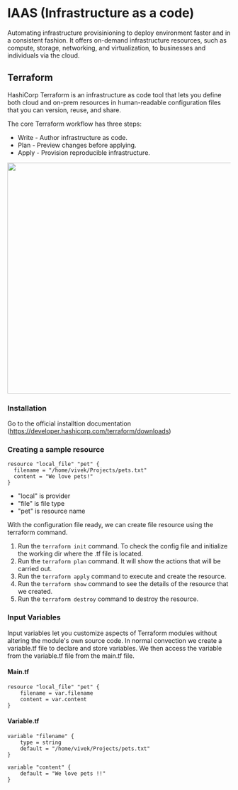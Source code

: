 # IAAS (Infrastructure as a code)
Automating infrastructure provisinioning to deploy environment faster and in a consistent fashion. It offers on-demand infrastructure resources, such as compute, storage, networking, and virtualization, to businesses and individuals via the cloud.

## Terraform 
HashiCorp Terraform is an infrastructure as code tool that lets you define both cloud and on-prem resources in human-readable configuration files that you can version, reuse, and share.

The core Terraform workflow has three steps:

+ Write - Author infrastructure as code.
+ Plan - Preview changes before applying.
+ Apply - Provision reproducible infrastructure.



<img src="https://developer.hashicorp.com/_next/image?url=https%3A%2F%2Fcontent.hashicorp.com%2Fapi%2Fassets%3Fproduct%3Dterraform%26version%3Dv1.4.6%26asset%3Dwebsite%252Fimg%252Fdocs%252Fintro-terraform-workflow.png%26width%3D2038%26height%3D1773&w=2048&q=75" width="520">

### Installation
Go to the official installtion documentation (https://developer.hashicorp.com/terraform/downloads)

### Creating a sample resource

```
resource "local_file" "pet" {
  filename = "/home/vivek/Projects/pets.txt"
  content = "We love pets!"
}
```
+ "local" is provider </br>
+ "file" is file type </br>
+ "pet" is resource name </br>

With the configuration file ready, we can create file resource using the terraform command. 
1) Run the `terraform init` command. To check the config file and initialize the working dir where the .tf file is located.
2) Run the `terraform plan` command. It will show the actions that will be carried out.
3) Run the `terraform apply` command to execute and create the resource.
4) Run the `terraform show` command to see the details of the resource that we created.
5) Run the `terraform destroy` command to destroy the resource.

### Input Variables
Input variables let you customize aspects of Terraform modules without altering the module's own source code. 
In normal convection we create a variable.tf file to declare and store variables. We then access the variable from the variable.tf file from the main.tf file.

#### Main.tf 
```
resource "local_file" "pet" {
	filename = var.filename
	content = var.content
}
```

#### Variable.tf
```
variable "filename" {
	type = string
	default = "/home/vivek/Projects/pets.txt"
}

variable "content" {
	default = "We love pets !!"
}
```
